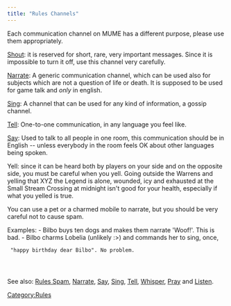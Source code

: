 ```yaml
---
title: "Rules Channels"
---
```


Each communication channel on MUME has a different purpose, please use
them appropriately.

[Shout](Shout "wikilink"): it is reserved for short, rare, very
important messages. Since it is impossible to turn it off, use this
channel very carefully.

[Narrate](Narrate "wikilink"): A generic communication channel, which
can be used also for subjects which are not a question of life or death.
It is supposed to be used for game talk and _only_ in english.

[Sing](Sing "wikilink"): A channel that can be used for any kind of
information, a gossip channel.

[Tell](Tell "wikilink"): One-to-one communication, in any language you
feel like.

[Say](Say "wikilink"): Used to talk to all people in one room, this
communication should be in English -- unless everybody in the room feels
OK about other languages being spoken.

Yell: since it can be heard both by players on your side and on the
opposite side, you must be careful when you yell. Going outside the
Warrens and yelling that XYZ the Legend is alone, wounded, icy and
exhausted at the Small Stream Crossing at midnight isn't good for your
health, especially if what you yelled is true.

You can use a pet or a charmed mobile to narrate, but you should be very
careful not to cause spam.

Examples: - Bilbo buys ten dogs and makes them narrate 'Woof!'. This is
bad. - Bilbo charms Lobelia (unlikely :\>) and commands her to sing,
once,

` "happy birthday dear Bilbo". No problem.                                 `
`                                                                          `

See also: [Rules Spam](Rules_Spam "wikilink"),
[Narrate](Narrate "wikilink"), [Say](Say "wikilink"),
[Sing](Sing "wikilink"), [Tell](Tell "wikilink"),
[Whisper](Whisper "wikilink"), [Pray](Pray "wikilink") and
[Listen](Listen "wikilink").

[Category:Rules](Category:Rules "wikilink")
